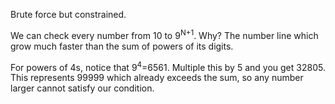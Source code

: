 Brute force but constrained.

We can check every number from 10 to 9<sup>N+1</sup>. Why? The number line which grow much faster than the sum of powers of its digits.

For powers of 4s, notice that 9<sup>4</sup>=6561. Multiple this by 5 and you get 32805. This represents 99999 which already exceeds the sum, so any number larger cannot satisfy our condition.
